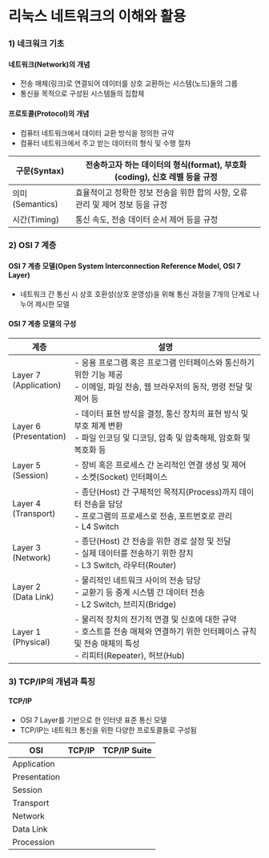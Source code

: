 # 리눅스 네트워크의 이해와 활용

### 1) 네크워크 기초
#### 네트워크(Network)의 개념
- 전송 매체(링크)로 연결되어 데이터를 상호 교환하는 시스템(노드)들의 그룹
- 통신을 목적으로 구성된 시스템들의 집합체

#### 프로토콜(Protocol)의 개념
- 컴퓨터 네트워크에서 데이터 교환 방식을 정의한 규약
- 컴퓨터 네트워크에서 주고 받는 데이터의 형식 및 수행 절차

| 구문(Syntax)    | 전송하고자 하는 데이터의 형식(format), 부호화(coding), 신호 레벨 등을 규정 |
| ------------- | -------------------------------------------------- |
| 의미(Semantics) | 효율적이고 정확한 정보 전송을 위한 합의 사항, 오류 관리 및 제어 정보 등을 규정     |
| 시간(Timing)    | 통신 속도, 전송 데이터 순서 제어 등을 규정                          |

### 2) OSI 7 계층
#### OSI 7 계층 모델(Open System Interconnection Reference Model, OSI 7 Layer)
- 네트워크 간 통신 시 상호 호환성(상호 운영성)을 위해 통신 과정을 7개의 단계로 나누어 제시한 모델

#### OSI 7 계층 모델의 구성

| 계층                         | 설명                                                                                                     |
| -------------------------- | ------------------------------------------------------------------------------------------------------ |
| Layer 7<br>(Application)   | - 응용 프로그램 혹은 프로그램 인터페이스와 통신하기 위한 기능 제공<br>- 이메일, 파일 전송, 웹 브라우저의 동작, 명령 전달 및 제어 등                       |
| Layer 6 <br>(Presentation) | - 데이터 표현 방식을 결정, 통신 장치의 표현 방식 및 부호 체계 변환<br>- 파일 인코딩 및 디코딩, 압축 및 압축해제, 암호화 및 복호화 등                     |
| Layer 5<br>(Session)       | - 장비 혹은 프로세스 간 논리적인 연결 생성 및 제어<br>- 소켓(Socket) 인터페이스                                                   |
| Layer 4<br>(Transport)     | - 종단(Host) 간 구체적인 목적지(Process)까지 데이터 전송을 담당<br>- 프로그램의 프로세스로 전송, 포트번호로 관리<br>- L4 Switch               |
| Layer 3<br>(Network)       | - 종단(Host) 간 전송을 위한 경로 설정 및 전달<br>- 실제 데이터를 전송하기 위한 장치<br>- L3 Switch, 라우터(Router)                     |
| Layer 2<br>(Data Link)     | - 물리적인 네트워크 사이의 전송 담당<br>- 교환기 등 중계 시스템 간 데이터 전송<br>- L2 Switch, 브리지(Bridge)                           |
| Layer 1<br>(Physical)      | - 물리적 장치의 전기적 연결 및 신호에 대한 규약<br>- 호스트를 전송 매체와 연결하기 위한 인터페이스 규칙 및 전송 매체의 특성<br>- 리피터(Repeater), 허브(Hub) |
### 3) TCP/IP의 개념과 특징
#### TCP/IP 
- OSI 7 Layer를 기반으로 한 인터넷 표준 통신 모델
- TCP/IP는 네트워크 통신을 위한 다양한 프로토콜들로 구성됨


| OSI          | TCP/IP | TCP/IP Suite |
| ------------ | ------ | ------------ |
| Application  |        |              |
| Presentation |        |              |
| Session      |        |              |
| Transport    |        |              |
| Network      |        |              |
| Data Link    |        |              |
| Procession   |        |              |
